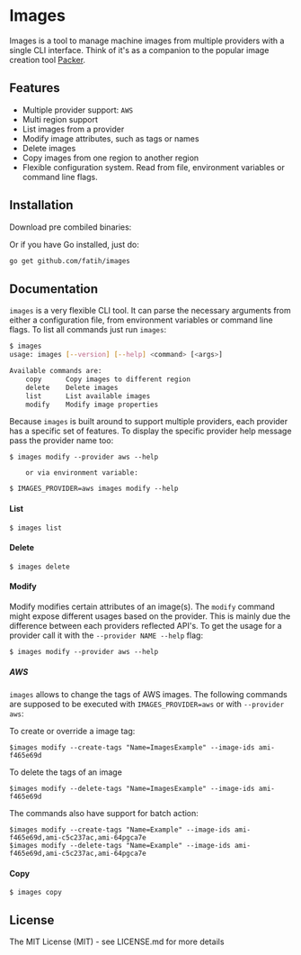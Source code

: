# Images

Images is a tool to manage machine images from multiple providers with a single
CLI interface. Think of it's as a companion to the popular image creation tool
[Packer](https://packer.io/).

## Features

- Multiple provider support: `AWS`
- Multi region support
- List images from a provider
- Modify image attributes, such as tags or names
- Delete images
- Copy images from one region to another region
- Flexible configuration system. Read from file, environment variables or command line flags.

## Installation

Download pre combiled binaries:


Or if you have Go installed, just do:

```bash
go get github.com/fatih/images
```

## Documentation

`images` is a very flexible CLI tool. It can parse the necessary arguments from
either a configuration file, from environment variables or command line flags.
To list all commands just run `images`:

```bash
$ images
usage: images [--version] [--help] <command> [<args>]

Available commands are:
    copy      Copy images to different region
    delete    Delete images
    list      List available images
    modify    Modify image properties
```

Because `images` is built around to support multiple providers, each provider
has a specific set of features. To display the specific provider help message
pass the provider name too:

```
$ images modify --provider aws --help

	or via environment variable:

$ IMAGES_PROVIDER=aws images modify --help
```

#### List

```
$ images list
```

#### Delete
```
$ images delete
```

#### Modify

Modify modifies certain attributes of an image(s). The `modify` command might
expose different usages based on the provider. This is mainly due the
difference between each providers reflected API's. To get the usage for a
provider call it with the `--provider NAME --help` flag:

```
$ images modify --provider aws --help
```

##### AWS

`images` allows to change the tags of AWS images. The following commands are
supposed to be executed with `IMAGES_PROVIDER=aws` or with `--provider aws`:

To create or override a image tag:

```
$images modify --create-tags "Name=ImagesExample" --image-ids ami-f465e69d
```

To delete the tags of an image

```
$images modify --delete-tags "Name=ImagesExample" --image-ids ami-f465e69d
```

The commands also have support for batch action:

```
$images modify --create-tags "Name=Example" --image-ids ami-f465e69d,ami-c5c237ac,ami-64pgca7e
$images modify --delete-tags "Name=Example" --image-ids ami-f465e69d,ami-c5c237ac,ami-64pgca7e
```

#### Copy
```
$ images copy
```

## License

The MIT License (MIT) - see LICENSE.md for more details

